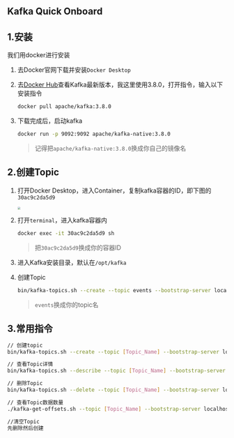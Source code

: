 ## Kafka Quick Onboard

## 1.安装

我们用docker进行安装

1. 去Docker官网下载并安装`Docker Desktop`

2. 去[Docker Hub](https://hub.docker.com/r/apache/kafka/tags)查看Kafka最新版本，我这里使用3.8.0，打开指令，输入以下安装指令

   ```sh
   docker pull apache/kafka:3.8.0
   ```

3. 下载完成后，启动kafka

   ```sh
   docker run -p 9092:9092 apache/kafka-native:3.8.0
   ```

   > 记得把`apache/kafka-native:3.8.0`换成你自己的镜像名

## 2.创建Topic

1. 打开Docker Desktop，进入Container，复制kafka容器的ID，即下图的`30ac9c2da5d9`

   <img src="http://pic-save-fury.oss-cn-shanghai.aliyuncs.com/uPic/image-20240810221651149.png" style="zoom:40%;" />

2. 打开`terminal`，进入kafka容器内

   ```sh
   docker exec -it 30ac9c2da5d9 sh
   ```

   > 把`30ac9c2da5d9`换成你的容器ID

3. 进入Kafka安装目录，默认在`/opt/kafka`

4. 创建Topic

   ```sh
   bin/kafka-topics.sh --create --topic events --bootstrap-server localhost:9092
   ```

   > `events`换成你的topic名

## 3.常用指令

```sh
// 创建topic
bin/kafka-topics.sh --create --topic [Topic_Name] --bootstrap-server localhost:9092

// 查看Topic详情
bin/kafka-topics.sh --describe --topic [Topic_Name] --bootstrap-server localhost:9092

// 删除Topic
bin/kafka-topics.sh --delete --topic [Topic_Name] --bootstrap-server localhost:9092

// 查看Topic数据数量
./kafka-get-offsets.sh --topic [Topic_Name] --bootstrap-server localhost:9092

//清空Topic
先删除然后创建
```

